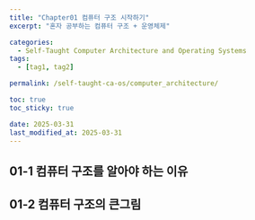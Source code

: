 ```yaml
---
title: "Chapter01 컴퓨터 구조 시작하기"
excerpt: "혼자 공부하는 컴퓨터 구조 + 운영체제"

categories:
  - Self-Taught Computer Architecture and Operating Systems
tags:
  - [tag1, tag2]

permalink: /self-taught-ca-os/computer_architecture/

toc: true
toc_sticky: true

date: 2025-03-31
last_modified_at: 2025-03-31
---
```



## 01-1 컴퓨터 구조를 알아야 하는 이유
## 01-2 컴퓨터 구조의 큰그림

